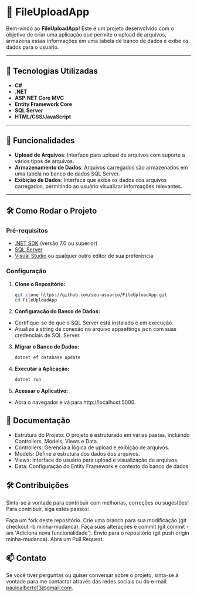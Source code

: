# 📂 FileUploadApp

Bem-vindo ao **FileUploadApp**! Este é um projeto desenvolvido com o objetivo de criar uma aplicação que permite o upload de arquivos, armazena essas informações em uma tabela de banco de dados e exibe os dados para o usuário.

---

## 🚀 Tecnologias Utilizadas

- **C#**
- **.NET**
- **ASP.NET Core MVC**
- **Entity Framework Core**
- **SQL Server**
- **HTML/CSS/JavaScript**

---

## 📂 Funcionalidades

- **Upload de Arquivos**: Interface para upload de arquivos com suporte a vários tipos de arquivos.
- **Armazenamento de Dados**: Arquivos carregados são armazenados em uma tabela no banco de dados SQL Server.
- **Exibição de Dados**: Interface que exibe os dados dos arquivos carregados, permitindo ao usuário visualizar informações relevantes.

---

## 🛠️ Como Rodar o Projeto

### Pré-requisitos

- [.NET SDK](https://dotnet.microsoft.com/download) (versão 7.0 ou superior)
- [SQL Server](https://www.microsoft.com/en-us/sql-server/sql-server-downloads)
- [Visual Studio](https://visualstudio.microsoft.com/) ou qualquer outro editor de sua preferência.

### Configuração

1. **Clone o Repositório:**

   ```bash
   git clone https://github.com/seu-usuario/FileUploadApp.git
   cd FileUploadApp

2. **Configuração do Banco de Dados:**

- Certifique-se de que o SQL Server está instalado e em execução.
- Atualize a string de conexão no arquivo appsettings.json com suas credenciais de SQL Server.

3. **Migrar o Banco de Dados:**
   ```bash
   dotnet ef database update
4. **Executar a Aplicação:**
   ```bash
   dotnet run
5. **Acessar o Aplicativo:**
- Abra o navegador e vá para http://localhost:5000.

## 📜 Documentação
- Estrutura do Projeto: O projeto é estruturado em várias pastas, incluindo Controllers, Models, Views e Data.
- Controllers: Gerencia a lógica de upload e exibição de arquivos.
- Models: Define a estrutura dos dados dos arquivos.
- Views: Interface do usuário para upload e visualização de arquivos.
- Data: Configuração do Entity Framework e contexto do banco de dados.

## 🛠️ Contribuições
Sinta-se à vontade para contribuir com melhorias, correções ou sugestões! Para contribuir, siga estes passos:

Faça um fork deste repositório.
Crie uma branch para sua modificação (git checkout -b minha-mudanca).
Faça suas alterações e commit (git commit -am 'Adiciona nova funcionalidade').
Envie para o repositório (git push origin minha-mudanca).
Abra um Pull Request.

## 📫 Contato
Se você tiver perguntas ou quiser conversar sobre o projeto, sinta-se à vontade para me contactar através das redes sociais ou do e-mail: pauloalberto13@gmail.com.





